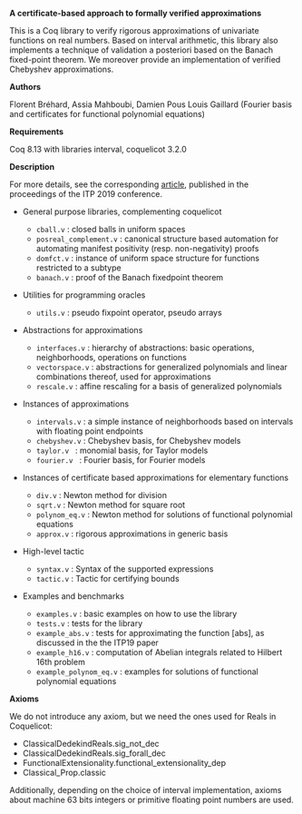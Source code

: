 **A certificate-based approach to formally verified approximations**

This is a Coq library to verify rigorous approximations of univariate
functions on real numbers. Based on interval arithmetic, this library
also implements a technique of validation a posteriori based on the
Banach fixed-point theorem. We moreover provide an implementation of
verified Chebyshev approximations.

**Authors**

Florent Bréhard, Assia Mahboubi, Damien Pous
Louis Gaillard (Fourier basis and certificates for functional polynomial equations)

**Requirements**

Coq 8.13 with libraries interval, coquelicot 3.2.0

**Description**

For more details, see the corresponding [article](https://hal.laas.fr/hal-02088529), published in the proceedings of the ITP 2019 conference.

* General purpose libraries, complementing coquelicot
  + `cball.v`  : closed balls in uniform spaces
  + `posreal_complement.v` : canonical structure based automation for automating manifest positivity (resp. non-negativity) proofs
  + `domfct.v` : instance of uniform space structure for functions restricted to a subtype
  + `banach.v` : proof of the Banach fixedpoint theorem
  
* Utilities for programming oracles
  + `utils.v` : pseudo fixpoint operator, pseudo arrays

* Abstractions for approximations
  + `interfaces.v`  : hierarchy of abstractions: basic operations, neighborhoods, operations on functions
  + `vectorspace.v` : abstractions for generalized polynomials and linear combinations thereof, used for approximations
  + `rescale.v` : affine rescaling for a basis of generalized polynomials  

* Instances of approximations
  + `intervals.v` : a simple instance of neighborhoods based on intervals with floating point endpoints
  + `chebyshev.v` : Chebyshev basis, for Chebyshev models
  + `taylor.v `   : monomial basis, for Taylor models
  + `fourier.v `  : Fourier basis, for Fourier models

* Instances of certificate based approximations for elementary functions
  + `div.v`        : Newton method for division
  + `sqrt.v`       : Newton method for square root
  + `polynom_eq.v` : Newton method for solutions of functional polynomial equations
  + `approx.v`     : rigorous approximations in generic basis

* High-level tactic
  + `syntax.v` : Syntax of the supported expressions
  + `tactic.v` : Tactic for certifying bounds

* Examples and benchmarks
  + `examples.v`    : basic examples on how to use the library
  + `tests.v`       : tests for the library
  + `example_abs.v` : tests for approximating the function [abs], as discussed in the the ITP19 paper
  + `example_h16.v` : computation of Abelian integrals related to Hilbert 16th problem
  + `example_polynom_eq.v` : examples for solutions of functional polynomial equations

**Axioms**

We do not introduce any axiom, but we need the ones used for Reals in Coquelicot:

  + ClassicalDedekindReals.sig_not_dec
  + ClassicalDedekindReals.sig_forall_dec
  + FunctionalExtensionality.functional_extensionality_dep
  + Classical_Prop.classic

Additionally, depending on the choice of interval implementation, axioms about machine 63 bits integers or primitive floating point numbers are used.
